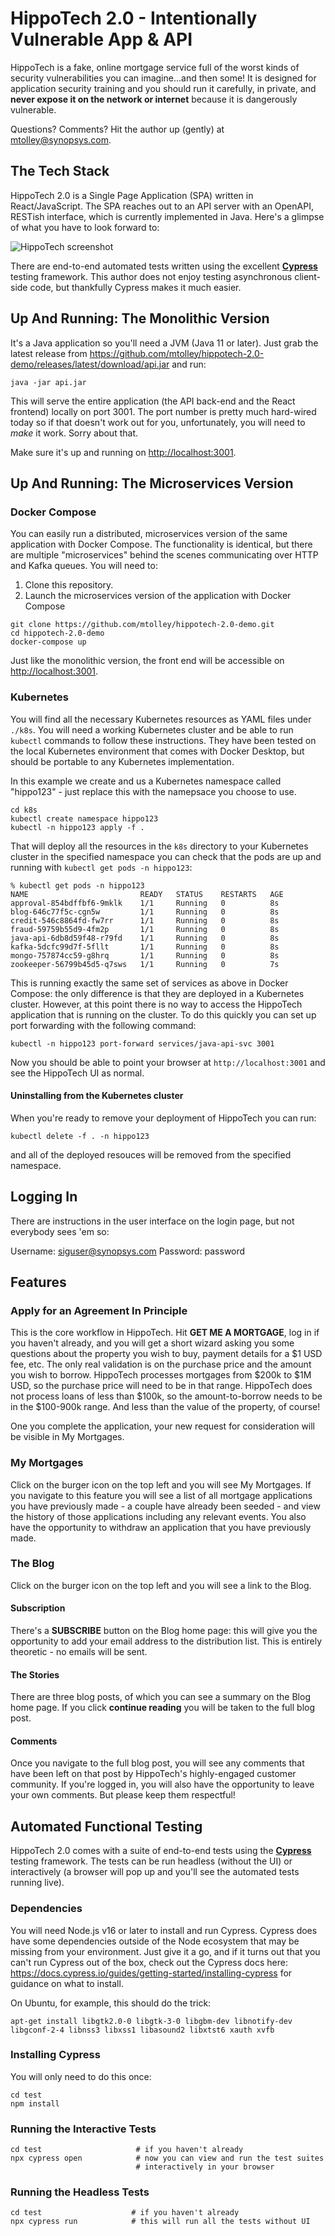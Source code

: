 # HippoTech 2.0 - Intentionally Vulnerable App & API

HippoTech is a fake, online mortgage service full of the worst kinds of security vulnerabilities you can imagine...and then some! It is designed for application security training and you should run it carefully, in private, and **never expose it on the network or internet** because it is dangerously vulnerable.

Questions? Comments? Hit the author up (gently) at <mtolley@synopsys.com>. 

## The Tech Stack

HippoTech 2.0 is a Single Page Application (SPA) written in React/JavaScript. The SPA reaches out to an API server with an OpenAPI, RESTish interface, which is currently implemented in Java. Here's a glimpse of what you have to look forward to:

![HippoTech screenshot](screenshot.png)

There are end-to-end automated tests written using the excellent **[Cypress](https://cypress.io)** testing framework. This author does not enjoy testing asynchronous client-side code, but thankfully Cypress makes it much easier.

## Up And Running: The Monolithic Version

It's a Java application so you'll need a JVM (Java 11 or later). Just grab the latest release from https://github.com/mtolley/hippotech-2.0-demo/releases/latest/download/api.jar and run: 

`java -jar api.jar`

This will serve the entire application (the API back-end and the React frontend) locally on port 3001. The port number is pretty much hard-wired today so if that doesn't work out for you, unfortunately, you will need to *make* it work. Sorry about that. 

Make sure it's up and running on <http://localhost:3001>.

## Up And Running: The Microservices Version

### Docker Compose

You can easily run a distributed, microservices version of the same application with Docker Compose. The functionality is identical, but there are multiple "microservices" behind the scenes communicating over HTTP and Kafka queues. You will need to:

1. Clone this repository.
2. Launch the microservices version of the application with Docker Compose

```
git clone https://github.com/mtolley/hippotech-2.0-demo.git
cd hippotech-2.0-demo
docker-compose up
```

Just like the monolithic version, the front end will be accessible on <http://localhost:3001>.

### Kubernetes

You will find all the necessary Kubernetes resources as YAML files under `./k8s`. You will need a working Kubernetes cluster and be able to run `kubectl` commands to follow these instructions. They have been tested on the local Kubernetes environment that comes with Docker Desktop, but should be portable to any Kubernetes implementation.

In this example we create and us a Kubernetes namespace called "hippo123" - just replace this with the namepsace you choose to use.

```
cd k8s
kubectl create namespace hippo123
kubectl -n hippo123 apply -f .
```

That will deploy all the resources in the `k8s` directory to your Kubernetes cluster in the specified namespace you can check that the pods are up and running with `kubectl get pods -n hippo123`:

```
% kubectl get pods -n hippo123
NAME                         READY   STATUS    RESTARTS   AGE
approval-854bdffbf6-9mklk    1/1     Running   0          8s
blog-646c77f5c-cgn5w         1/1     Running   0          8s
credit-546c8864fd-fw7rr      1/1     Running   0          8s
fraud-59759b55d9-4fm2p       1/1     Running   0          8s
java-api-6db8d59f48-r79fd    1/1     Running   0          8s
kafka-5dcfc99d7f-5fllt       1/1     Running   0          8s
mongo-757874cc59-g8hrq       1/1     Running   0          8s
zookeeper-56799b45d5-q7sws   1/1     Running   0          7s
```

This is running exactly the same set of services as above in Docker Compose: the only difference is that they are deployed in a Kubernetes cluster. However, at this point there is no way to access the HippoTech application that is running on the cluster. To do this quickly you can set up port forwarding with the following command:

```
kubectl -n hippo123 port-forward services/java-api-svc 3001
```

Now you should be able to point your browser at `http://localhost:3001` and see the HippoTech UI as normal.

#### Uninstalling from the Kubernetes cluster

When you're ready to remove your deployment of HippoTech you can run:

```
kubectl delete -f . -n hippo123
```

and all of the deployed resouces will be removed from the specified namespace.

## Logging In

There are instructions in the user interface on the login page, but not everybody sees 'em so:

Username: siguser@synopsys.com
Password: password

## Features

### Apply for an Agreement In Principle

This is the core workflow in HippoTech. Hit **GET ME A MORTGAGE**, log in if you haven't already, and you will get a short wizard asking you some questions about the property you wish to buy, payment details for a $1 USD fee, etc. The only real validation is on the purchase price and the amount you wish to borrow. HippoTech processes mortgages from $200k to $1M USD, so the purchase price will need to be in that range. HippoTech does not process loans of less than $100k, so the amount-to-borrow needs to be in the $100-900k range. And less than the value of the property, of course!

One you complete the application, your new request for consideration will be visible in My Mortgages.

### My Mortgages

Click on the burger icon on the top left and you will see My Mortgages. If you navigate to this feature you will see a list of all mortgage applications you have previously made - a couple have already been seeded - and view the history of those applications including any relevant events. You also have the opportunity to withdraw an application that you have previously made.

### The Blog


Click on the burger icon on the top left and you will see a link to the Blog. 

#### Subscription

There's a **SUBSCRIBE** button on the Blog home page: this will give you the opportunity to add your email address to the distribution list. This is entirely theoretic - no emails will be sent.

#### The Stories

There are three blog posts, of which you can see a summary on the Blog home page. If you click **continue reading** you will be taken to the full blog post.

#### Comments

Once you navigate to the full blog post, you will see any comments that have been left on that post by HippoTech's highly-engaged customer community. If you're logged in, you will also have the opportunity to leave your own comments. But please keep them respectful!

## Automated Functional Testing

HippoTech 2.0 comes with a suite of end-to-end tests using the **[Cypress](https://cypress.io)** testing framework. The tests can be run headless (without the UI) or interactively (a browser will pop up and you'll see the automated tests running live). 

### Dependencies

You will need Node.js v16 or later to install and run Cypress. Cypress does have some dependencies outside of the Node ecosystem that may be missing from your environment. Just give it a go, and if it turns out that you can't run Cypress out of the box, check out the Cypress docs here: <https://docs.cypress.io/guides/getting-started/installing-cypress> for guidance on what to install.

On Ubuntu, for example, this should do the trick:

`apt-get install libgtk2.0-0 libgtk-3-0 libgbm-dev libnotify-dev libgconf-2-4 libnss3 libxss1 libasound2 libxtst6 xauth xvfb`

### Installing Cypress

You will only need to do this once:

```
cd test
npm install
```

### Running the Interactive Tests

```
cd test                     # if you haven't already
npx cypress open            # now you can view and run the test suites 
                            # interactively in your browser
```

### Running the Headless Tests

```
cd test                    # if you haven't already
npx cypress run            # this will run all the tests without UI 
```
